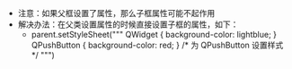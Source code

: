 * 注意：如果父框设置了属性，那么子框属性可能不起作用
* 解决办法：在父类设置属性的时候直接设置子框的属性，如下：
  * parent.setStyleSheet("""
    QWidget { background-color: lightblue; }
    QPushButton { background-color: red; }  /* 为 QPushButton 设置样式 */
    """)
